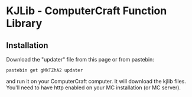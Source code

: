 # KJLib - ComputerCraft Function Library

## Installation

Download the "updater" file from this page or from pastebin:

    pastebin get gMkTZhA2 updater

and run it on your ComputerCraft computer. It will download the kjlib files.
You'll need to have http enabled on your MC installation (or MC server).


